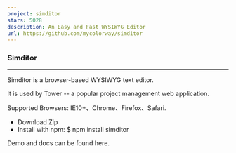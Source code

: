 ```yaml
---
project: simditor
stars: 5028
description: An Easy and Fast WYSIWYG Editor
url: https://github.com/mycolorway/simditor
---
```


### Simditor

* * *

Simditor is a browser-based WYSIWYG text editor.

It is used by Tower -- a popular project management web application.

Supported Browsers: IE10+、Chrome、Firefox、Safari.

-   Download Zip
-   Install with npm: $ npm install simditor

Demo and docs can be found here.
